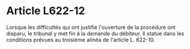 # Article L622-12

Lorsque les difficultés qui ont justifié l'ouverture de la procédure ont disparu, le tribunal y met fin à la demande du débiteur. Il statue dans les conditions prévues au troisième alinéa de l'article L. 622-10.